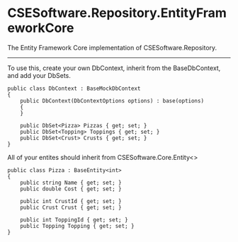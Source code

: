 # CSESoftware.Repository.EntityFrameworkCore

The Entity Framework Core implementation  of CSESoftware.Repository.

---

To use this, create your own DbContext, inherit from the BaseDbContext, and add your DbSets.
```
public class DbContext : BaseMockDbContext
{
 	public DbContext(DbContextOptions options) : base(options)
	{
	}

	public DbSet<Pizza> Pizzas { get; set; }
	public DbSet<Topping> Toppings { get; set; }
	public DbSet<Crust> Crusts { get; set; }
}
```

All of your entites should inherit from CSESoftware.Core.Entity<>
```
public class Pizza : BaseEntity<int>
{
	public string Name { get; set; }
	public double Cost { get; set; }

	public int CrustId { get; set; }
	public Crust Crust { get; set; }

	public int ToppingId { get; set; }
	public Topping Topping { get; set; }
}
```